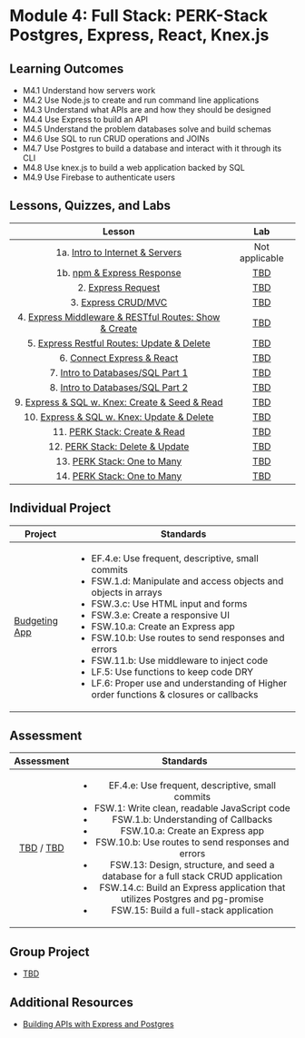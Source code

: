 # Module 4: Full Stack: PERK-Stack Postgres, Express, React, Knex.js

## Learning Outcomes

- M4.1 Understand how servers work
- M4.2 Use Node.js to create and run command line applications
- M4.3 Understand what APIs are and how they should be designed
- M4.4 Use Express to build an API
- M4.5 Understand the problem databases solve and build schemas
- M4.6 Use SQL to run CRUD operations and JOINs
- M4.7 Use Postgres to build a database and interact with it through its CLI
- M4.8 Use knex.js to build a web application backed by SQL
- M4.9 Use Firebase to authenticate users

## Lessons, Quizzes, and Labs

|                                            Lesson                                             |                  Lab                   |
| :-------------------------------------------------------------------------------------------: | :------------------------------------: |
|         1a. [Intro to Internet & Servers](./intro-to-internet-and-servers/README.md)          |             Not applicable             |
|              1b. [npm & Express Response](./intro-to-express-response/README.md)              | [TBD](https://github.com/joinpursuit/) |
|                  2. [Express Request](./intro-to-express-request/README.md)                   | [TBD](https://github.com/joinpursuit/) |
|                3. [Express CRUD/MVC](./express-rest-crud-mvc-index/README.md)                 | [TBD](https://github.com/joinpursuit/) |
| 4. [Express Middleware & RESTful Routes: Show & Create](./express-rest-show-create/README.md) | [TBD](https://github.com/joinpursuit/) |
|     5. [Express Restful Routes: Update & Delete](./express-rest-delete-update/README.md)      | [TBD](https://github.com/joinpursuit/) |
|                6. [Connect Express & React](./express-connect-react/README.md)                | [TBD](https://github.com/joinpursuit/) |
|              7. [Intro to Databases/SQL Part 1](./intro-to-sql-part-1/README.md)              | [TBD](https://github.com/joinpursuit/) |
|              8. [Intro to Databases/SQL Part 2](./intro-to-sql-part-2/README.md)              | [TBD](https://github.com/joinpursuit/) |
|     9. [Express & SQL w. Knex: Create & Seed & Read](./express-sql-create-read/README.md)     | [TBD](https://github.com/joinpursuit/) |
|        10. [Express & SQL w. Knex: Update & Delete](./express-delete-update/README.md)        | [TBD](https://github.com/joinpursuit/) |
|                 11. [PERK Stack: Create & Read](./perk-create-read/README.md)                 | [TBD](https://github.com/joinpursuit/) |
|               12. [PERK Stack: Delete & Update](./perk-update-delete/README.md)               | [TBD](https://github.com/joinpursuit/) |
|                13. [PERK Stack: One to Many](./perk-one-to-many-c-r/README.md)                | [TBD](https://github.com/joinpursuit/) |
|                14. [PERK Stack: One to Many](./perk-one-to-many-d-u/README.md)                | [TBD](https://github.com/joinpursuit/) |

## Individual Project

| Project                                                            | Standards                                                                                                                                                                                                                                                                                                                                                                                                                                                                                                             |
| ------------------------------------------------------------------ | --------------------------------------------------------------------------------------------------------------------------------------------------------------------------------------------------------------------------------------------------------------------------------------------------------------------------------------------------------------------------------------------------------------------------------------------------------------------------------------------------------------------- |
| [Budgeting App](https://github.com/joinpursuit/FSW-School-Classes) | <ul><li>EF.4.e: Use frequent, descriptive, small commits</li><li>FSW.1.d: Manipulate and access objects and objects in arrays</li><li>FSW.3.c: Use HTML input and forms</li><li>FSW.3.e: Create a responsive UI</li><li>FSW.10.a: Create an Express app</li><li>FSW.10.b: Use routes to send responses and errors</li><li>FSW.11.b: Use middleware to inject code</li><li>LF.5: Use functions to keep code DRY</li><li>LF.6: Proper use and understanding of Higher order functions & closures or callbacks</li></ul> |

## Assessment

|                                                               Assessment                                                                |                                                                                                                                                                                                                                             Standards                                                                                                                                                                                                                                              |
| :-------------------------------------------------------------------------------------------------------------------------------------: | :------------------------------------------------------------------------------------------------------------------------------------------------------------------------------------------------------------------------------------------------------------------------------------------------------------------------------------------------------------------------------------------------------------------------------------------------------------------------------------------------: |
| [TBD](https://canvas.instructure.com/courses/1605748/assignments/) / [TBD](https://canvas.instructure.com/courses/1705731/assignments/) | <ul><li>EF.4.e: Use frequent, descriptive, small commits</li><li>FSW.1: Write clean, readable JavaScript code</li><li>FSW.1.b: Understanding of Callbacks</li><li>FSW.10.a: Create an Express app</li><li>FSW.10.b: Use routes to send responses and errors</li><li>FSW.13: Design, structure, and seed a database for a full stack CRUD application</li><li>FSW.14.c: Build an Express application that utilizes Postgres and pg-promise</li><li>FSW.15: Build a full-stack application</li></ul> |

## Group Project

- [TBD](https://github.com/joinpursuit/)

## Additional Resources

- [Building APIs with Express and Postgres](../node/building_apis_with_express_and_postgres/README.md)
